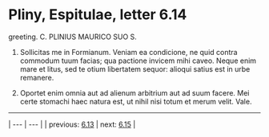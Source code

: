 # Pliny, Espitulae, letter 6.14

greeting. C. PLINIUS MAURICO SUO S.



1. Sollicitas me in Formianum. Veniam ea condicione, ne quid contra commodum tuum facias; qua pactione invicem mihi caveo. Neque enim mare et litus, sed te otium libertatem sequor: alioqui satius est in urbe remanere.



2. Oportet enim omnia aut ad alienum arbitrium aut ad suum facere. Mei certe stomachi haec natura est, ut nihil nisi totum et merum velit. Vale.



---

| --- | --- |
| previous: [6.13](../6.13/) | next: [6.15](../6.15/) |